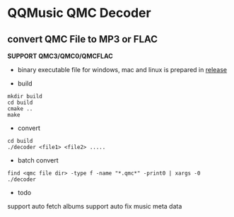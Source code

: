 # QQMusic QMC Decoder

## convert QMC File to MP3 or FLAC

**SUPPORT QMC3/QMC0/QMCFLAC**

* binary executable file for windows, mac and linux is prepared in 
[release](https://github.com/Presburger/qmc-decoder/releases)


* build

```
mkdir build
cd build
cmake ..
make 
```

* convert

```
cd build
./decoder <file1> <file2> ..... 
```

* batch convert

```
find <qmc file dir> -type f -name "*.qmc*" -print0 | xargs -0 ./decoder
```
* todo

support auto fetch albums
support auto fix music meta data
